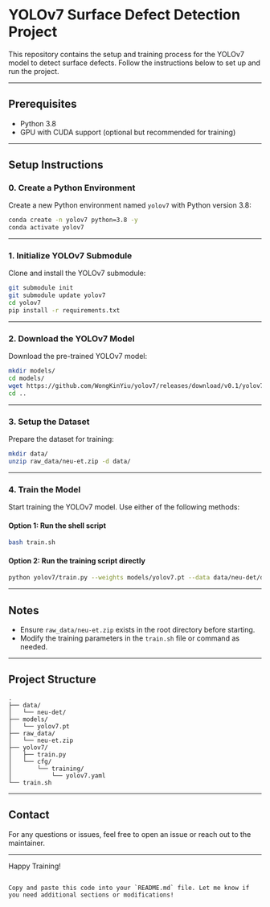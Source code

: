 # YOLOv7 Surface Defect Detection Project

This repository contains the setup and training process for the YOLOv7 model to detect surface defects. Follow the instructions below to set up and run the project.

---

## Prerequisites
- Python 3.8
- GPU with CUDA support (optional but recommended for training)

---

## Setup Instructions

### 0. Create a Python Environment
Create a new Python environment named `yolov7` with Python version 3.8:
```bash
conda create -n yolov7 python=3.8 -y
conda activate yolov7
```

---

### 1. Initialize YOLOv7 Submodule
Clone and install the YOLOv7 submodule:
```bash
git submodule init
git submodule update yolov7
cd yolov7
pip install -r requirements.txt
```

---

### 2. Download the YOLOv7 Model
Download the pre-trained YOLOv7 model:
```bash
mkdir models/
cd models/
wget https://github.com/WongKinYiu/yolov7/releases/download/v0.1/yolov7.pt
cd ..
```

---

### 3. Setup the Dataset
Prepare the dataset for training:
```bash
mkdir data/
unzip raw_data/neu-et.zip -d data/
```

---

### 4. Train the Model
Start training the YOLOv7 model. Use either of the following methods:

#### Option 1: Run the shell script
```bash
bash train.sh
```

#### Option 2: Run the training script directly
```bash
python yolov7/train.py --weights models/yolov7.pt --data data/neu-det/data.yaml --cfg yolov7/cfg/training/yolov7.yaml --epochs 50 --batch-size 16 --device 0
```

---

## Notes
- Ensure `raw_data/neu-et.zip` exists in the root directory before starting.
- Modify the training parameters in the `train.sh` file or command as needed.

---

## Project Structure
```plaintext
.
├── data/
│   └── neu-det/
├── models/
│   └── yolov7.pt
├── raw_data/
│   └── neu-et.zip
├── yolov7/
│   ├── train.py
│   └── cfg/
│       └── training/
│           └── yolov7.yaml
└── train.sh
```

---

## Contact
For any questions or issues, feel free to open an issue or reach out to the maintainer.

---

Happy Training!
```

Copy and paste this code into your `README.md` file. Let me know if you need additional sections or modifications!